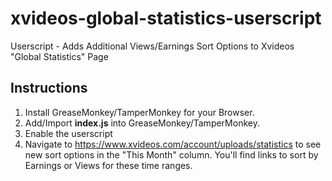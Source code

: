 # xvideos-global-statistics-userscript
Userscript - Adds Additional Views/Earnings Sort Options to Xvideos "Global Statistics" Page

## Instructions
1. Install GreaseMonkey/TamperMonkey for your Browser.
1. Add/Import __index.js__ into GreaseMonkey/TamperMonkey.
1. Enable the userscript
1. Navigate to https://www.xvideos.com/account/uploads/statistics to see new sort options in the "This Month" column. You'll find links to sort by Earnings or Views for these time ranges.
